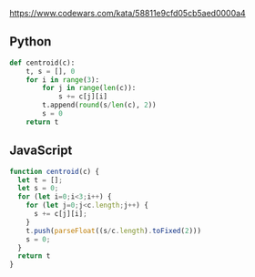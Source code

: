 https://www.codewars.com/kata/58811e9cfd05cb5aed0000a4

## Python
```python
def centroid(c):
    t, s = [], 0
    for i in range(3):
        for j in range(len(c)):
            s += c[j][i]
        t.append(round(s/len(c), 2))
        s = 0
    return t
```

## JavaScript
```js
function centroid(c) {
  let t = [];
  let s = 0;
  for (let i=0;i<3;i++) {
    for (let j=0;j<c.length;j++) {
      s += c[j][i];
    }
    t.push(parseFloat((s/c.length).toFixed(2)))
    s = 0;
  }
  return t
}
```